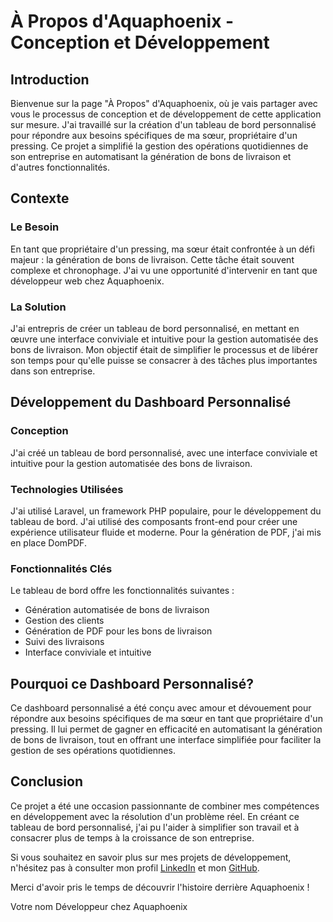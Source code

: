 # À Propos d'Aquaphoenix - Conception et Développement

## Introduction

Bienvenue sur la page "À Propos" d'Aquaphoenix, où je vais partager avec vous le processus de conception et de développement de cette application sur mesure. J'ai travaillé sur la création d'un tableau de bord personnalisé pour répondre aux besoins spécifiques de ma sœur, propriétaire d'un pressing. Ce projet a simplifié la gestion des opérations quotidiennes de son entreprise en automatisant la génération de bons de livraison et d'autres fonctionnalités.

## Contexte

### Le Besoin

En tant que propriétaire d'un pressing, ma sœur était confrontée à un défi majeur : la génération de bons de livraison. Cette tâche était souvent complexe et chronophage. J'ai vu une opportunité d'intervenir en tant que développeur web chez Aquaphoenix.

### La Solution

J'ai entrepris de créer un tableau de bord personnalisé, en mettant en œuvre une interface conviviale et intuitive pour la gestion automatisée des bons de livraison. Mon objectif était de simplifier le processus et de libérer son temps pour qu'elle puisse se consacrer à des tâches plus importantes dans son entreprise.

## Développement du Dashboard Personnalisé

### Conception

J'ai créé un tableau de bord personnalisé, avec une interface conviviale et intuitive pour la gestion automatisée des bons de livraison.

### Technologies Utilisées

J'ai utilisé Laravel, un framework PHP populaire, pour le développement du tableau de bord. J'ai utilisé des composants front-end pour créer une expérience utilisateur fluide et moderne. Pour la génération de PDF, j'ai mis en place DomPDF.

### Fonctionnalités Clés

Le tableau de bord offre les fonctionnalités suivantes :
- Génération automatisée de bons de livraison
- Gestion des clients
- Génération de PDF pour les bons de livraison
- Suivi des livraisons
- Interface conviviale et intuitive

## Pourquoi ce Dashboard Personnalisé?

Ce dashboard personnalisé a été conçu avec amour et dévouement pour répondre aux besoins spécifiques de ma sœur en tant que propriétaire d'un pressing. Il lui permet de gagner en efficacité en automatisant la génération de bons de livraison, tout en offrant une interface simplifiée pour faciliter la gestion de ses opérations quotidiennes.

## Conclusion

Ce projet a été une occasion passionnante de combiner mes compétences en développement avec la résolution d'un problème réel. En créant ce tableau de bord personnalisé, j'ai pu l'aider à simplifier son travail et à consacrer plus de temps à la croissance de son entreprise.

Si vous souhaitez en savoir plus sur mes projets de développement, n'hésitez pas à consulter mon profil [LinkedIn](https://www.linkedin.com/in/votre-nom/) et mon [GitHub](https://github.com/votre-nom).

Merci d'avoir pris le temps de découvrir l'histoire derrière Aquaphoenix !

Votre nom
Développeur chez Aquaphoenix